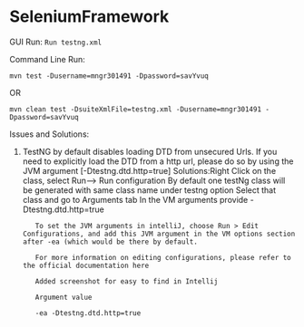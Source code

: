 # SeleniumFramework

GUI Run:
`Run testng.xml`

Command Line Run:

`mvn test -Dusername=mngr301491 -Dpassword=savYvuq`

OR

`mvn clean test -DsuiteXmlFile=testng.xml -Dusername=mngr301491 -Dpassword=savYvuq`



Issues and Solutions:
1. TestNG by default disables loading DTD from unsecured Urls. If you need to explicitly load the DTD from a http url, please do so by using the JVM argument [-Dtestng.dtd.http=true]
Solutions:Right Click on the class, select Run--> Run configuration
          By default one testNg class will be generated with same class name under testng option
          Select that class and go to Arguments tab
          In the VM arguments provide -Dtestng.dtd.http=true
          
          To set the JVM arguments in intelliJ, choose Run > Edit Configurations, and add this JVM argument in the VM options section after -ea (which would be there by default.
          
          For more information on editing configurations, please refer to the official documentation here
          
          Added screenshot for easy to find in Intellij
          
          Argument value
          
          -ea -Dtestng.dtd.http=true

